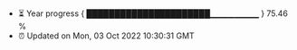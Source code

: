 - ⏳ Year progress { ██████████████████████▁▁▁▁▁▁▁▁ } 75.46 %
- ⏰ Updated on Mon, 03 Oct 2022 10:30:31 GMT


